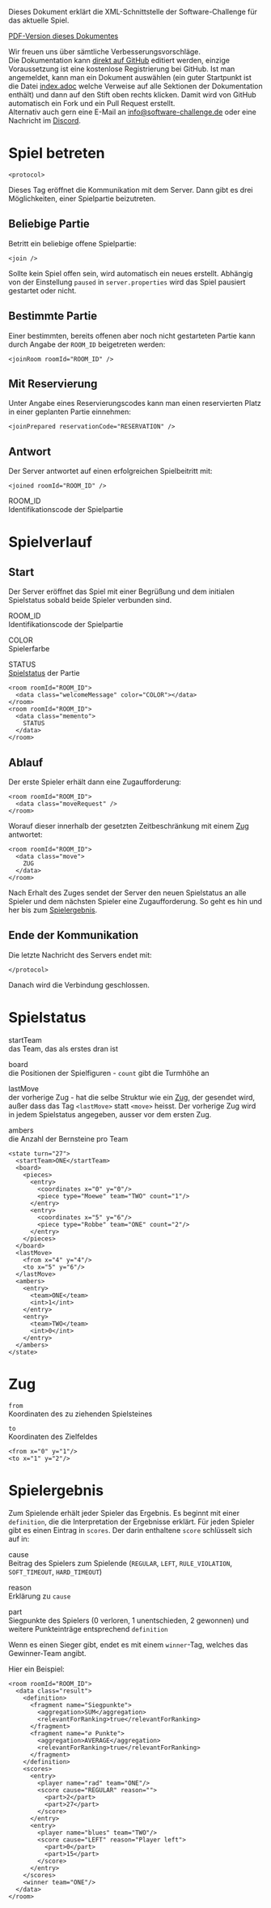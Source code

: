 Dieses Dokument erklärt die XML-Schnittstelle der Software-Challenge für
das aktuelle Spiel.

[PDF-Version dieses Dokumentes](xml-dokumentation.pdf)

Wir freuen uns über sämtliche Verbesserungsvorschläge.  
Die Dokumentation kann [direkt auf
GitHub](https://github.com/software-challenge/docs) editiert werden,
einzige Voraussetzung ist eine kostenlose Registrierung bei GitHub. Ist
man angemeldet, kann man ein Dokument auswählen (ein guter Startpunkt
ist die Datei
[index.adoc](https://github.com/software-challenge/docs/blob/main/index.adoc)
welche Verweise auf alle Sektionen der Dokumentation enthält) und dann
auf den Stift oben rechts klicken. Damit wird von GitHub automatisch ein
Fork und ein Pull Request erstellt.  
Alternativ auch gern eine E-Mail an <info@software-challenge.de> oder
eine Nachricht im [Discord](https://discord.gg/jhyF7EU).

# Spiel betreten

    <protocol>

Dieses Tag eröffnet die Kommunikation mit dem Server. Dann gibt es drei
Möglichkeiten, einer Spielpartie beizutreten.

## Beliebige Partie

Betritt ein beliebige offene Spielpartie:

    <join />

Sollte kein Spiel offen sein, wird automatisch ein neues erstellt.
Abhängig von der Einstellung `paused` in `server.properties` wird das
Spiel pausiert gestartet oder nicht.

## Bestimmte Partie

Einer bestimmten, bereits offenen aber noch nicht gestarteten Partie
kann durch Angabe der `ROOM_ID` beigetreten werden:

    <joinRoom roomId="ROOM_ID" />

## Mit Reservierung

Unter Angabe eines Reservierungscodes kann man einen reservierten Platz
in einer geplanten Partie einnehmen:

    <joinPrepared reservationCode="RESERVATION" />

## Antwort

Der Server antwortet auf einen erfolgreichen Spielbeitritt mit:

    <joined roomId="ROOM_ID" />

ROOM\_ID  
Identifikationscode der Spielpartie

# Spielverlauf

## Start

Der Server eröffnet das Spiel mit einer Begrüßung und dem initialen
Spielstatus sobald beide Spieler verbunden sind.

ROOM\_ID  
Identifikationscode der Spielpartie

COLOR  
Spielerfarbe

STATUS  
[Spielstatus](#status) der Partie

<!-- -->

    <room roomId="ROOM_ID">
      <data class="welcomeMessage" color="COLOR"></data>
    </room>
    <room roomId="ROOM_ID">
      <data class="memento">
        STATUS
      </data>
    </room>

## Ablauf

Der erste Spieler erhält dann eine Zugaufforderung:

    <room roomId="ROOM_ID">
      <data class="moveRequest" />
    </room>

Worauf dieser innerhalb der gesetzten Zeitbeschränkung mit einem
[Zug](#zug) antwortet:

    <room roomId="ROOM_ID">
      <data class="move">
        ZUG
      </data>
    </room>

Nach Erhalt des Zuges sendet der Server den neuen Spielstatus an alle
Spieler und dem nächsten Spieler eine Zugaufforderung. So geht es hin
und her bis zum [Spielergebnis](#spielende).

## Ende der Kommunikation

Die letzte Nachricht des Servers endet mit:

    </protocol>

Danach wird die Verbindung geschlossen.

# Spielstatus

startTeam  
das Team, das als erstes dran ist

board  
die Positionen der Spielfiguren - `count` gibt die Turmhöhe an

lastMove  
der vorherige Zug - hat die selbe Struktur wie ein [Zug](#zug), der
gesendet wird, außer dass das Tag `<lastMove>` statt `<move>` heisst.
Der vorherige Zug wird in jedem Spielstatus angegeben, ausser vor dem
ersten Zug.

ambers  
die Anzahl der Bernsteine pro Team

<!-- -->

    <state turn="27">
      <startTeam>ONE</startTeam>
      <board>
        <pieces>
          <entry>
            <coordinates x="0" y="0"/>
            <piece type="Moewe" team="TWO" count="1"/>
          </entry>
          <entry>
            <coordinates x="5" y="6"/>
            <piece type="Robbe" team="ONE" count="2"/>
          </entry>
        </pieces>
      </board>
      <lastMove>
        <from x="4" y="4"/>
        <to x="5" y="6"/>
      </lastMove>
      <ambers>
        <entry>
          <team>ONE</team>
          <int>1</int>
        </entry>
        <entry>
          <team>TWO</team>
          <int>0</int>
        </entry>
      </ambers>
    </state>

# Zug

`from`  
Koordinaten des zu ziehenden Spielsteines

`to`  
Koordinaten des Zielfeldes

<!-- -->

    <from x="0" y="1"/>
    <to x="1" y="2"/>

# Spielergebnis

Zum Spielende erhält jeder Spieler das Ergebnis. Es beginnt mit einer
`definition`, die die Interpretation der Ergebnisse erklärt. Für jeden
Spieler gibt es einen Eintrag in `scores`. Der darin enthaltene `score`
schlüsselt sich auf in:

cause  
Beitrag des Spielers zum Spielende (`REGULAR`, `LEFT`, `RULE_VIOLATION`,
`SOFT_TIMEOUT`, `HARD_TIMEOUT`)

reason  
Erklärung zu `cause`

part  
Siegpunkte des Spielers (0 verloren, 1 unentschieden, 2 gewonnen) und
weitere Punkteinträge entsprechend `definition`

Wenn es einen Sieger gibt, endet es mit einem `winner`-Tag, welches das
Gewinner-Team angibt.

Hier ein Beispiel:

    <room roomId="ROOM_ID">
      <data class="result">
        <definition>
          <fragment name="Siegpunkte">
            <aggregation>SUM</aggregation>
            <relevantForRanking>true</relevantForRanking>
          </fragment>
          <fragment name="∅ Punkte">
            <aggregation>AVERAGE</aggregation>
            <relevantForRanking>true</relevantForRanking>
          </fragment>
        </definition>
        <scores>
          <entry>
            <player name="rad" team="ONE"/>
            <score cause="REGULAR" reason="">
              <part>2</part>
              <part>27</part>
            </score>
          </entry>
          <entry>
            <player name="blues" team="TWO"/>
            <score cause="LEFT" reason="Player left">
              <part>0</part>
              <part>15</part>
            </score>
          </entry>
        </scores>
        <winner team="ONE"/>
      </data>
    </room>
